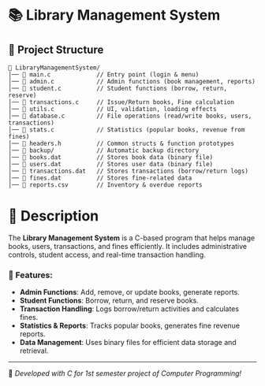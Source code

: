 # 📚 Library Management System

## 📂 Project Structure

```
📂 LibraryManagementSystem/
│── 📄 main.c             // Entry point (login & menu)
│── 📄 admin.c            // Admin functions (book management, reports)
│── 📄 student.c          // Student functions (borrow, return, reserve)
│── 📄 transactions.c     // Issue/Return books, Fine calculation
│── 📄 utils.c            // UI, validation, loading effects
│── 📄 database.c         // File operations (read/write books, users, transactions)
│── 📄 stats.c            // Statistics (popular books, revenue from fines)
│── 📄 headers.h          // Common structs & function prototypes
│── 📂 backup/            // Automatic backup directory
│── 📄 books.dat          // Stores book data (binary file)
│── 📄 users.dat          // Stores user data (binary file)
│── 📄 transactions.dat   // Stores transactions (borrow/return logs)
│── 📄 fines.dat          // Stores fine-related data
│── 📄 reports.csv        // Inventory & overdue reports

```

#

# 📜 Description

The **Library Management System** is a C-based program that helps manage books, users, transactions, and fines efficiently. It includes administrative controls, student access, and real-time transaction handling.

### 📌 Features:

- **Admin Functions**: Add, remove, or update books, generate reports.
- **Student Functions**: Borrow, return, and reserve books.
- **Transaction Handling**: Logs borrow/return activities and calculates fines.
- **Statistics & Reports**: Tracks popular books, generates fine revenue reports.
- **Data Management**: Uses binary files for efficient data storage and retrieval.

---

🚀 _Developed with C for 1st semester project of Computer Programming!_
